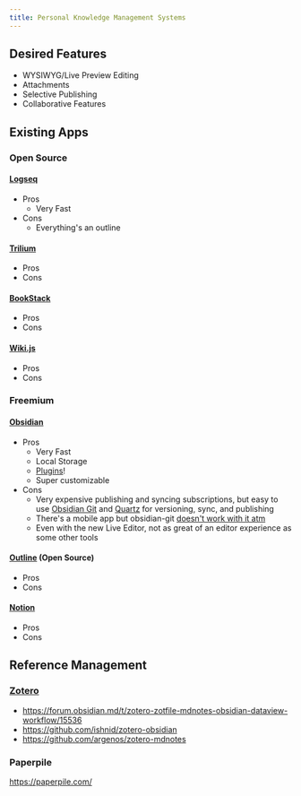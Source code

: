 ```yaml
---
title: Personal Knowledge Management Systems
---
```


## Desired Features
* WYSIWYG/Live Preview Editing
* Attachments
* Selective Publishing
* Collaborative Features

## Existing Apps

### Open Source

#### [Logseq](https://logseq.com/)
* Pros
	* Very Fast
* Cons
	* Everything's an outline

#### [Trilium](https://github.com/zadam/trilium)
* Pros
* Cons

 #### [BookStack](https://www.bookstackapp.com/)
* Pros
* Cons

#### [Wiki.js](https://js.wiki/)
* Pros
* Cons

### Freemium

#### [Obsidian](https://obsidian.md/)
* Pros
	* Very Fast
	* Local Storage
	* [Plugins](https://obsidian.md/plugins)!
	* Super customizable
* Cons
	* Very expensive publishing and syncing subscriptions, but easy to use [Obsidian Git](https://github.com/denolehov/obsidian-git) and [Quartz](https://github.com/jackyzha0/quartz) for versioning, sync, and publishing
	* There's a mobile app but obsidian-git [doesn't work with it atm](https://github.com/denolehov/obsidian-git/issues/57)
	* Even with the new Live Editor, not as great of an editor experience as some other tools

#### [Outline](https://www.getoutline.com/) (Open Source)
* Pros
* Cons

#### [Notion](https://www.notion.so/)
* Pros
* Cons


## Reference Management

### [Zotero](https://www.zotero.org/)
* https://forum.obsidian.md/t/zotero-zotfile-mdnotes-obsidian-dataview-workflow/15536
* https://github.com/ishnid/zotero-obsidian
* https://github.com/argenos/zotero-mdnotes

### Paperpile
https://paperpile.com/